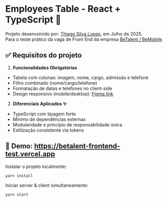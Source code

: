 # Employees Table - React + TypeScript 🚀

<p> Projeto desenvolvido por: <a href="https://github.com/thiagoow" target="_blank">Thiago Silva Lopes</a>, em Julho de 2025. <br/>
Para o teste prático da vaga de Front End da empresa <a href="https://betalent.tech" target="_blank">BeTalent / BeMobile</a>. </p>

## ✅ Requisitos do projeto

1. **Funcionalidades Obrigatórias**

- Tabela com colunas: imagem, nome, cargo, admissão e telefone
- Filtro combinado (nome/cargo/telefone)
- Formatação de datas e telefones no client-side
- Design responsivo (mobile/desktop): [Figma link](https://figma.com/file/yw6th52zE9bubewc6ayTg5/Teste-T%C3%A9cnico-Front-End-Be)

2. **Diferenciais Aplicados ✨**

- TypeScript com tipagem forte
- Mínimo de dependências externas
- Modularidade e princípio de responsabilidade única
- Estilização consistente via tokens

## 🚀 Demo: https://betalent-frontend-test.vercel.app

<p> Instalar o projeto localmente: </p>

```
yarn install
```

<p> Iniciar server & client simultaneamente: </p>

```
yarn start
```
